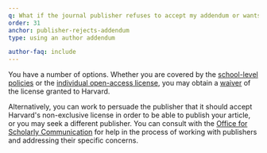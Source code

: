 ```yaml
---
q: What if the journal publisher refuses to accept my addendum or wants to negotiate it?
order: 31
anchor: publisher-rejects-addendum
type: using an author addendum

author-faq: include
---
```

You have a number of options. Whether you are covered by the [school-level policies](https://osc.hul.harvard.edu/policies/) or the [individual open-access license](#individual-license), you may obtain a [waiver](https://osc.hul.harvard.edu/dash/waiver/) of the license granted to Harvard. 

Alternatively, you can work to persuade the publisher that it should accept Harvard's non-exclusive license in order to be able to publish your article, or you may seek a different publisher. You can consult with the [Office for Scholarly Communication](mailto:osc@harvard.edu) for help in the process of working with publishers and addressing their specific concerns.
